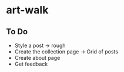# art-walk


## To Do
- Style a post -> rough
- Create the collection page -> Grid of posts
- Create about page
- Get feedback

